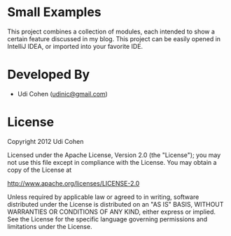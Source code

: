 Small Examples
==============

This project combines a collection of modules, each intended to show a certain feature discussed in my blog.
This project can be easily opened in IntelliJ IDEA, or imported into your favorite IDE.


Developed By
============

* Udi Cohen (udinic@gmail.com)



License
=======

Copyright 2012 Udi Cohen

Licensed under the Apache License, Version 2.0 (the "License");
you may not use this file except in compliance with the License.
You may obtain a copy of the License at

   http://www.apache.org/licenses/LICENSE-2.0

Unless required by applicable law or agreed to in writing, software
distributed under the License is distributed on an "AS IS" BASIS,
WITHOUT WARRANTIES OR CONDITIONS OF ANY KIND, either express or implied.
See the License for the specific language governing permissions and
limitations under the License.
